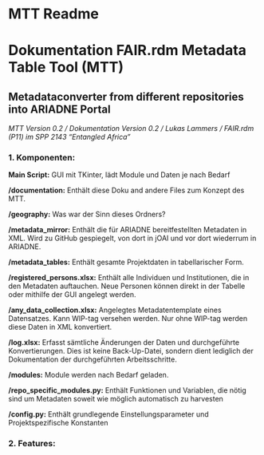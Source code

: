 # MTT Readme

# **Dokumentation FAIR.rdm Metadata Table Tool (MTT)**

## Metadataconverter from different repositories into ARIADNE Portal

*MTT Version 0.2 / Dokumentation Version 0.2 / Lukas Lammers / FAIR.rdm (P11) im SPP 2143 “Entangled Africa”*

### **1. Komponenten:**

**Main Script:** GUI mit TKinter, lädt Module und Daten je nach Bedarf

**/documentation:** Enthält diese Doku and andere Files zum Konzept des MTT.

**/geography:** Was war der Sinn dieses Ordners?

**/metadata_mirror:** Enthält die für ARIADNE bereitfestellten Metadaten in XML. Wird zu GitHub gespiegelt, von dort in jOAI und vor dort wiederrum in ARIADNE.

**/metadata_tables:** Enthält gesamte Projektdaten in tabellarischer Form.

**/registered_persons.xlsx:** Enthält alle Individuen und Institutionen, die in den Metadaten auftauchen. Neue Personen können direkt in der Tabelle oder mithilfe der GUI angelegt werden.

**/any_data_collection.xlsx:** Angelegtes Metadatentemplate eines Datensatzes. Kann WIP-tag versehen werden. Nur ohne WIP-tag werden diese Daten in XML konvertiert.

**/log.xlsx:** Erfasst sämtliche Änderungen der Daten und durchgeführte Konvertierungen. Dies ist keine Back-Up-Datei, sondern dient lediglich der Dokumentation der durchgeführten Arbeitsschritte.

**/modules:** Module werden nach Bedarf geladen.

**/repo_specific_modules.py:** Enthält Funktionen und Variablen, die nötig sind um Metadaten soweit wie möglich automatisch zu harvesten

**/config.py:** Enthält grundlegende Einstellungsparameter und Projektspezifische Konstanten

### **2. Features:**
